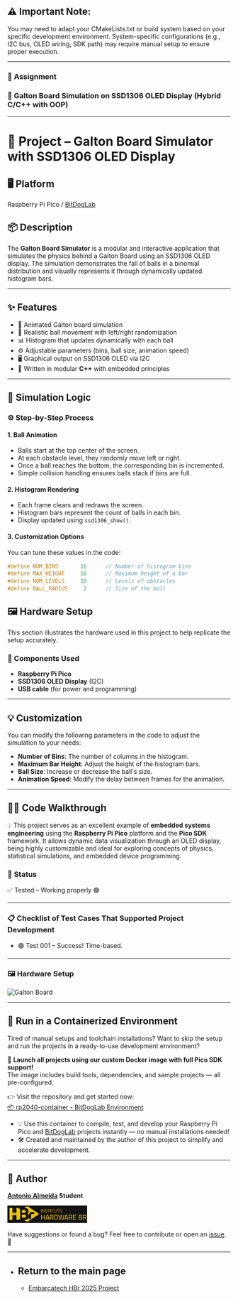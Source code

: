 ## ⚠️ Important Note:
You may need to adapt your CMakeLists.txt or build system based on your specific development environment. System-specific configurations (e.g., I2C bus, OLED wiring, SDK path) may require manual setup to ensure proper execution.

---

### 🚀 **Assignment**

### 📌 Galton Board Simulation on SSD1306 OLED Display (Hybrid C/C++ with OOP)

---

# 🧠 Project – **Galton Board Simulator** with SSD1306 OLED Display

## 🖥️ Platform
Raspberry Pi Pico / [BitDogLab](https://github.com/BitDogLab)

## 📦 Description
The **Galton Board Simulator** is a modular and interactive application that simulates the physics behind a Galton Board using an SSD1306 OLED display. The simulation demonstrates the fall of balls in a binomial distribution and visually represents it through dynamically updated histogram bars.

---

## ✨ Features

- 🎯 Animated Galton board simulation
- 🔄 Realistic ball movement with left/right randomization
- 📊 Histogram that updates dynamically with each ball
- ⚙️ Adjustable parameters (bins, ball size, animation speed)
- 🖥️ Graphical output on SSD1306 OLED via I2C
- 🧩 Written in modular **C++** with embedded principles

---

## 🧠 Simulation Logic

### ⚙️ Step-by-Step Process

#### 1. Ball Animation
- Balls start at the top center of the screen.
- At each obstacle level, they randomly move left or right.
- Once a ball reaches the bottom, the corresponding bin is incremented.
- Simple collision handling ensures balls stack if bins are full.

#### 2. Histogram Rendering
- Each frame clears and redraws the screen.
- Histogram bars represent the count of balls in each bin.
- Display updated using `ssd1306_show()`.

#### 3. Customization Options

You can tune these values in the code:

```cpp
#define NUM_BINS       16      // Number of histogram bins
#define MAX_HEIGHT     50      // Maximum height of a bar
#define NUM_LEVELS     10      // Levels of obstacles
#define BALL_RADIUS     2      // Size of the ball
```

## 🖼️ Hardware Setup

This section illustrates the hardware used in this project to help replicate the setup accurately.

### 🔧 Components Used

- **Raspberry Pi Pico**
- **SSD1306 OLED Display** (I2C)
- **USB cable** (for power and programming)

---

## 💡 Customization

You can modify the following parameters in the code to adjust the simulation to your needs:

- **Number of Bins**: The number of columns in the histogram.
- **Maximum Bar Height**: Adjust the height of the histogram bars.
- **Ball Size**: Increase or decrease the ball's size.
- **Animation Speed**: Modify the delay between frames for the animation.

---

## 🧑‍💻 Code Walkthrough

💡 This project serves as an excellent example of **embedded systems engineering** using the **Raspberry Pi Pico** platform and the **Pico SDK** framework. It allows dynamic data visualization through an OLED display, being highly customizable and ideal for exploring concepts of physics, statistical simulations, and embedded device programming.

### 🔧 **Status**

✅ Tested – Working properly 🟢

---

### 📋 **Checklist of Test Cases That Supported Project Development**

- 🟢 Test 001 – Success! Time-based.

---

### 🖼️ Hardware Setup

![Galton Board](./assets/galton_plus_plus.gif)

---

## 🐳 Run in a Containerized Environment

Tired of manual setups and toolchain installations? Want to skip the setup and run the projects in a ready-to-use development environment?

🚀 **Launch all projects using our custom Docker image with full Pico SDK support!**  
The image includes build tools, dependencies, and sample projects — all pre-configured.

👉 Visit the repository and get started now:  
[📦 rp2040-container - BitDogLab Environment](https://github.com/alfecjo/rp2040-container)

- 💡 Use this container to compile, test, and develop your Raspberry Pi Pico and [BitDogLab](https://github.com/BitDogLab) projects instantly — no manual installations needed!
- 🛠️ Created and maintained by the author of this project to simplify and accelerate development.

---

## 👤 Author
**[Antonio Almeida](https://alfecjo.github.io/) Student**

[![HBr](./assets/hbr.jpg)](https://hardware.org.br/)

Have suggestions or found a bug?
Feel free to contribute or open an [issue](https://github.com/alfecjo/antonio_almeida_embarcatech_HBr_2025/issues). 🚀

---

- ## Return to the main page
  - [Embarcatech HBr 2025 Project](https://github.com/alfecjo/antonio_almeida_embarcatech_HBr_2025)
